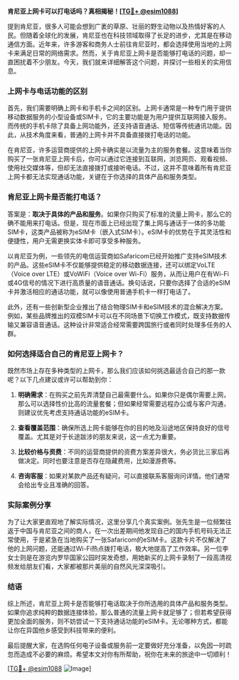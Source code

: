 **肯尼亚上网卡可以打电话吗？真相揭秘！[[TG💪+ @esim1088](https://t.me/s/esim1088)]**

提到肯尼亚，很多人可能会想到广袤的草原、壮丽的野生动物以及热情好客的人民。但随着全球化的发展，肯尼亚也在科技领域取得了长足的进步，尤其是在移动通信方面。近年来，许多游客和商务人士前往肯尼亚时，都会选择使用当地的上网卡来满足日常的网络需求。然而，关于肯尼亚上网卡是否能够打电话的问题，却一直困扰着不少朋友。今天，我们就来详细解答这个问题，并探讨一些相关的实用信息。

### 上网卡与电话功能的区别

首先，我们需要明确上网卡和手机卡之间的区别。上网卡通常是一种专门用于提供移动数据服务的小型设备或SIM卡，它的主要功能是为用户提供互联网接入服务。而传统的手机卡除了具备上网功能外，还支持语音通话、短信等传统通讯功能。因此，从技术角度来看，普通的上网卡并不具备直接拨打电话的功能。

在肯尼亚，许多运营商提供的上网卡确实是以流量为主的服务套餐。这意味着当你购买了一张肯尼亚上网卡后，你可以通过它连接到互联网，浏览网页、观看视频、使用社交媒体等，但却无法直接拨打或接听电话。不过，这并不意味着所有肯尼亚上网卡都无法实现通话功能，关键在于你选择的具体产品和服务类型。

### 肯尼亚上网卡是否能打电话？

答案是：**取决于具体的产品和服务**。如果你只购买了标准的流量上网卡，那么它的确不能用来打电话。但是，现在市面上已经出现了集上网与通话于一体的多功能SIM卡，这类产品被称为eSIM卡（嵌入式SIM卡）。eSIM卡的优势在于其灵活性和便捷性，用户无需更换实体卡即可享受多种服务。

以肯尼亚为例，一些领先的电信运营商如Safaricom已经开始推广支持eSIM技术的产品。这些eSIM卡不仅能够提供稳定的移动数据连接，还可以绑定VoLTE（Voice over LTE）或VoWiFi（Voice over Wi-Fi）服务，从而让用户在有Wi-Fi或4G信号的情况下进行高质量的语音通话。换句话说，只要你选择了合适的eSIM卡并激活相应的通话功能，就可以像使用普通手机卡一样打电话了。

此外，还有一些创新型企业推出了结合物理SIM卡和eSIM技术的混合解决方案。例如，某些品牌推出的双模SIM卡可以在不同场景下切换工作模式，既支持数据传输又兼容语音通话。这种设计非常适合经常需要跨国旅行或者同时处理多任务的人群。

### 如何选择适合自己的肯尼亚上网卡？

既然市场上存在多种类型的上网卡，那么我们应该如何挑选最适合自己的那一款呢？以下几点建议或许可以帮助到你：

1. **明确需求**：在购买之前先弄清楚自己最需要什么。如果你只是偶尔需要上网，那么可以选择性价比高的流量套餐；但如果经常需要远程办公或与客户沟通，则建议优先考虑支持通话功能的eSIM卡。
   
2. **查看覆盖范围**：确保所选上网卡能够在你的目的地及沿途地区保持良好的信号覆盖。尤其是对于长途跋涉的朋友来说，这一点尤为重要。

3. **比较价格与资费**：不同的运营商提供的资费方案差异很大，务必货比三家后再做决定。同时也要注意是否存在隐藏费用，比如漫游费等。

4. **咨询客服**：如果对某款产品还有疑问，可以直接联系客服询问详情。他们通常会给出专业且准确的回答。

### 实际案例分享

为了让大家更直观地了解实际情况，这里分享几个真实案例。张先生是一位频繁往返于中国与肯尼亚之间的商人，在一次出差期间他发现自己的国内手机号码无法正常使用，于是紧急在当地购买了一张Safaricom的eSIM卡。这款卡片不仅解决了他的上网问题，还能通过Wi-Fi热点拨打电话，极大地提高了工作效率。另一位李女士则是在游览内罗毕国家公园时突发奇想，用她新买的上网卡录制了一段高清视频发给朋友们看，大家都被那片美丽的自然风光深深吸引。

### 结语

综上所述，肯尼亚上网卡是否能够打电话取决于你所选用的具体产品和服务类型。如果你追求纯粹的数据连接体验，那么普通的流量上网卡就足够了；但若希望获得更加全面的服务，则不妨尝试一下支持通话功能的eSIM卡。无论哪种方式，都能让你在异国他乡感受到科技带来的便利。

最后提醒大家，在选购任何电子设备或服务前一定要做好充分准备，以免因一时疏忽而造成不必要的麻烦。希望本文对你有所帮助，祝你在未来的旅途中一切顺利！

[[TG💪+ @esim1088](https://t.me/s/esim1088) ![Image](https://i.postimg.cc/4NQfJmqS/Snipaste-2025-05-13-00-14-12.png)]